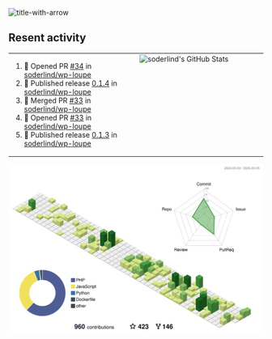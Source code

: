 
![title-with-arrow](https://github.com/soderlind/soderlind/assets/1649452/0f685042-97c3-46ba-b290-804d07f05370)



## Resent activity

<table width="100%" border="0"><tr><td width="49%">

<!--START_SECTION:activity-->
1. 💪 Opened PR [#34](https://github.com/soderlind/wp-loupe/pull/34) in [soderlind/wp-loupe](https://github.com/soderlind/wp-loupe)
2. 🚀 Published release [0.1.4](https://github.com/soderlind/wp-loupe/releases/tag/0.1.4) in [soderlind/wp-loupe](https://github.com/soderlind/wp-loupe)
3. 🎉 Merged PR [#33](https://github.com/soderlind/wp-loupe/pull/33) in [soderlind/wp-loupe](https://github.com/soderlind/wp-loupe)
4. 💪 Opened PR [#33](https://github.com/soderlind/wp-loupe/pull/33) in [soderlind/wp-loupe](https://github.com/soderlind/wp-loupe)
5. 🚀 Published release [0.1.3](https://github.com/soderlind/wp-loupe/releases/tag/0.1.3) in [soderlind/wp-loupe](https://github.com/soderlind/wp-loupe)
<!--END_SECTION:activity-->
  </td>
<td width="49%" valign="top">
     <img  alt="soderlind's GitHub Stats" src="https://awesome-github-stats.azurewebsites.net/user-stats/soderlind?cardType=octocat&theme=github&preferLogin=false&Title=FFFFFF&Border=FFFFFF" />
</td></tr></table>


![](./profile-3d-contrib/profile-green-animate.svg)


